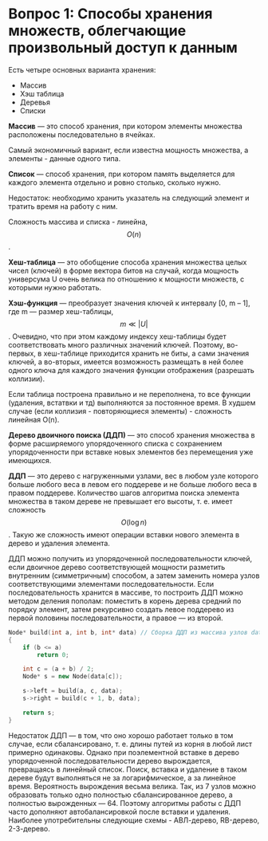 # Вопрос 1: Способы хранения множеств, облегчающие произвольный доступ к данным

Есть четыре основных варианта хранения:

* Массив
* Хэш таблица
* Деревья
* Списки

**Массив** — это способ хранения, при котором элементы множества расположены последовательно в ячейках.

Самый экономичный вариант, если известна мощность множества, а элементы - данные одного типа.

**Список** — способ хранения, при котором память выделяется для каждого элемента отдельно и ровно столько, сколько нужно.

Недостаток: необходимо хранить указатель на следующий элемент и тратить время на работу с ним.

Сложность массива и списка - линейна, $$ O(n) $$.

**Хеш-таблица** — это обобщение способа хранения множества целых чисел (ключей) в форме вектора битов на случай, когда мощность универсума U очень велика по отношению к мощности множеств, с которыми нужно работать.

**Хэш-функция** — преобразует значения ключей к интервалу [0, m – 1], где m — размер хеш-таблицы, $$ m \ll |U| $$. Очевидно, что при этом каждому индексу хеш-таблицы будет соответствовать много различных значений ключей. Поэтому, во-первых, в хеш-таблице приходится хранить не биты, а сами значения ключей, а во-вторых, имеется возможность размещать в ней более одного ключа для каждого значения функции отображения (разрешать коллизии).

Если таблица построена правильно и не переполнена, то все функции (удаления, встатвки и тд) выполняются за постоянное время. В худшем случае (если коллизия - повторяющиеся элементы) - сложность линейная O(n).

**Дерево двоичного поиска (ДДП)** — это способ хранения множества в форме расширяемого упорядоченного списка с сохранением упорядоченности при вставке новых элементов без перемещения уже имеющихся.

**ДДП** — это дерево с нагруженными узлами, вес в любом узле которого больше любого веса в левом его поддереве и не больше любого веса в правом поддереве. Количество шагов алгоритма поиска элемента множества в таком дереве не превышает его высоты, т. е. имеет сложность $$ O(\log n) $$. Такую же сложность имеют операции вставки нового элемента в дерево и удаления элемента.

ДДП можно получить из упорядоченной последовательности ключей, если двоичное дерево соответствующей мощности разметить внутренним (симметричным) способом, а затем заменить номера узлов соответствующими элементами последовательности. Если последовательность хранится в массиве, то построить ДДП можно методом деления пополам: поместить в корень дерева средний по порядку элемент, затем рекурсивно создать левое поддерево из первой половины последовательности, а правое — из второй.


```cpp
Node* build(int a, int b, int* data) // Сборка ДДП из массива узлов data
{
    if (b <= a)
        return 0;

    int c = (a + b) / 2;
    Node* s = new Node(data[c]);

    s->left = build(a, c, data);
    s->right = build(c + 1, b, data);

    return s;
}

```

Недостаток ДДП — в том, что оно хорошо работает только в том случае, если сбалансировано, т. е. длины путей из корня в любой лист примерно одинаковы. Однако при поэлементной вставке в дерево упорядоченной последовательности дерево вырождается, превращаясь в линейный список. Поиск, вставка и удаление в таком дереве будут выполняться не за логарифмическое, а за линейное время. Вероятность вырождения весьма велика. Так, из 7 узлов можно образовать только одно полностью сбалансированное дерево, а полностью вырожденных — 64. Поэтому алгоритмы работы с ДДП часто дополняют автобалансировкой после вставки и удаления. Наиболее употребительны следующие схемы - АВЛ-дерево, RB-дерево, 2-3-дерево.
